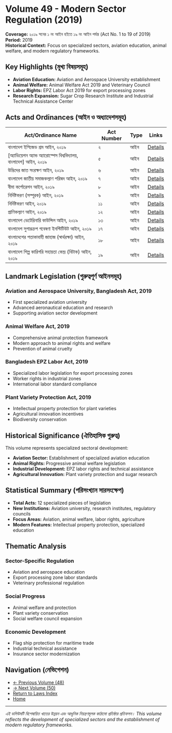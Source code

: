 # Volume 49 - Modern Sector Regulation (2019)

**Coverage:** ২০১৯ সনের ১ নং আইন হইতে ১৯ নং আইন পর্যন্ত (Act No. 1 to 19 of 2019)  
**Period:** 2019  
**Historical Context:** Focus on specialized sectors, aviation education, animal welfare, and modern regulatory frameworks.

## Key Highlights (মুখ্য বিষয়সমূহ)

- **Aviation Education:** Aviation and Aerospace University establishment
- **Animal Welfare:** Animal Welfare Act 2019 and Veterinary Council
- **Labor Rights:** EPZ Labor Act 2019 for export processing zones
- **Research Expansion:** Sugar Crop Research Institute and Industrial Technical Assistance Center

## Acts and Ordinances (আইন ও অধ্যাদেশসমূহ)

| Act/Ordinance Name | Act Number | Type | Links |
|-------------------|------------|------|--------|
| বাংলাদেশ ইপিজেড শ্রম আইন, ২০১৯ | ২ | আইন | [Details](act-details-4902.md) |
| [অ্যাভিয়েশন অ্যান্ড অ্যারোস্পেস বিশ্ববিদ্যালয়, বাংলাদেশ] আইন, ২০১৯ | ৫ | আইন | [Details](act-details-4905.md) |
| উদ্ভিদের জাত সংরক্ষণ আইন, ২০১৯ | ৬ | আইন | [Details](act-details-4906.md) |
| বাংলাদেশ জাতীয় সমাজকল্যাণ পরিষদ আইন, ২০১৯ | ৭ | আইন | [Details](act-details-4907.md) |
| বীমা কর্পোরেশন আইন, ২০১৯ | ৮ | আইন | [Details](act-details-4908.md) |
| নির্দিষ্টকরণ (সম্পূরক) আইন, ২০১৯ | ৯ | আইন | [Details](act-details-4909.md) |
| নির্দিষ্টকরণ আইন, ২০১৯ | ১১ | আইন | [Details](act-details-4911.md) |
| প্রাণিকল্যাণ আইন, ২০১৯ | ১২ | আইন | [Details](act-details-4912.md) |
| বাংলাদেশ ভেটেরিনারি কাউন্সিল আইন, ২০১৯ | ১৩ | আইন | [Details](act-details-4913.md) |
| বাংলাদেশ সুগারক্রপ গবেষণা ইনস্টিটিউট আইন, ২০১৯ | ১৭ | আইন | [Details](act-details-4917.md) |
| বাংলাদেশের পতাকাবাহী জাহাজ (স্বার্থরক্ষা) আইন, ২০১৯ | ১৮ | আইন | [Details](act-details-4918.md) |
| বাংলাদেশ শিল্প কারিগরি সহায়তা কেন্দ্র (বিটাক) আইন, ২০১৯ | ১৯ | আইন | [Details](act-details-4919.md) |

## Landmark Legislation (গুরুত্বপূর্ণ আইনসমূহ)

### **Aviation and Aerospace University, Bangladesh Act, 2019**
- First specialized aviation university
- Advanced aeronautical education and research
- Supporting aviation sector development

### **Animal Welfare Act, 2019**
- Comprehensive animal protection framework
- Modern approach to animal rights and welfare
- Prevention of animal cruelty

### **Bangladesh EPZ Labor Act, 2019**
- Specialized labor legislation for export processing zones
- Worker rights in industrial zones
- International labor standard compliance

### **Plant Variety Protection Act, 2019**
- Intellectual property protection for plant varieties
- Agricultural innovation incentives
- Biodiversity conservation

## Historical Significance (ঐতিহাসিক গুরুত্ব)

This volume represents specialized sectoral development:

- **Aviation Sector:** Establishment of specialized aviation education
- **Animal Rights:** Progressive animal welfare legislation
- **Industrial Development:** EPZ labor rights and technical assistance
- **Agricultural Innovation:** Plant variety protection and sugar research

## Statistical Summary (পরিসংখ্যান সারসংক্ষেপ)

- **Total Acts:** 12 specialized pieces of legislation
- **New Institutions:** Aviation university, research institutes, regulatory councils
- **Focus Areas:** Aviation, animal welfare, labor rights, agriculture
- **Modern Features:** Intellectual property protection, specialized education

## Thematic Analysis

### **Sector-Specific Regulation**
- Aviation and aerospace education
- Export processing zone labor standards
- Veterinary professional regulation

### **Social Progress**
- Animal welfare and protection
- Plant variety conservation
- Social welfare council expansion

### **Economic Development**
- Flag ship protection for maritime trade
- Industrial technical assistance
- Insurance sector modernization

## Navigation (নেভিগেশন)

- [← Previous Volume (48)](../volume-48/)
- [→ Next Volume (50)](../volume-50/)
- [Return to Laws Index](../)
- [Home](../../)

---

*এই ভলিউমটি বিশেষায়িত খাতের উন্নয়ন এবং আধুনিক নিয়ন্ত্রণমূলক কাঠামো প্রতিষ্ঠার প্রতিফলন।*
*This volume reflects the development of specialized sectors and the establishment of modern regulatory frameworks.*

